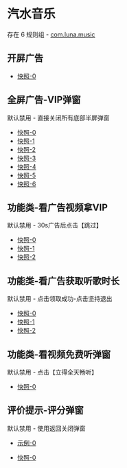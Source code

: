 # 汽水音乐

存在 6 规则组 - [com.luna.music](/src/apps/com.luna.music.ts)

## 开屏广告

- [快照-0](https://i.gkd.li/i/14232395)

## 全屏广告-VIP弹窗

默认禁用 - 直接关闭所有底部半屏弹窗

- [快照-0](https://i.gkd.li/i/13533795)
- [快照-1](https://i.gkd.li/i/13533797)
- [快照-2](https://i.gkd.li/i/13613296)
- [快照-3](https://i.gkd.li/i/13613498)
- [快照-4](https://i.gkd.li/i/13613850)
- [快照-5](https://i.gkd.li/i/13660652)
- [快照-6](https://i.gkd.li/i/13674376)

## 功能类-看广告视频拿VIP

默认禁用 - 30s广告后点击【跳过】

- [快照-0](https://i.gkd.li/i/13611006)
- [快照-1](https://i.gkd.li/i/13613085)
- [快照-2](https://i.gkd.li/i/13613184)

## 功能类-看广告获取听歌时长

默认禁用 - 点击领取成功-点击坚持退出

- [快照-0](https://i.gkd.li/i/13945430)
- [快照-1](https://i.gkd.li/i/14391733)
- [快照-2](https://i.gkd.li/i/13945459)

## 功能类-看视频免费听弹窗

默认禁用 - 点击【立得全天畅听】

- [快照-0](https://i.gkd.li/i/14237527)

## 评价提示-评分弹窗

默认禁用 - 使用返回关闭弹窗

- [示例-0](https://m.gkd.li/57941037/a7e53af0-8b84-4619-b369-69b949ab2ce4)

- [快照-0](https://i.gkd.li/i/14720841)
